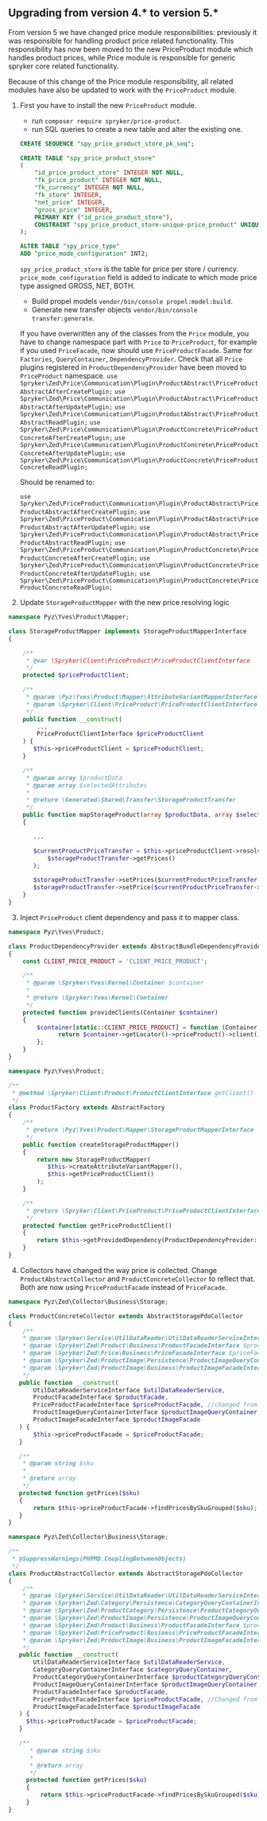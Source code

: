 

## Upgrading from version 4.* to version 5.*

From version 5 we have changed price module responsibilities: previously it was responsible for handling product price related functionality. This responsibility has now been moved to the new PriceProduct module which handles product prices, while Price module is responsible for generic spryker core related functionality.

Because of this change of the Price module responsibility, all related modules have also be updated to work with the `PriceProduct` module.

1. First you have to install the new `PriceProduct` module.

   * run `composer require spryker/price-product`.
   * run SQL queries to create a new table and alter the existing one.

    ```sql
    CREATE SEQUENCE "spy_price_product_store_pk_seq";

    CREATE TABLE "spy_price_product_store"
    (
        "id_price_product_store" INTEGER NOT NULL,
        "fk_price_product" INTEGER NOT NULL,
        "fk_currency" INTEGER NOT NULL,
        "fk_store" INTEGER,
        "net_price" INTEGER,
        "gross_price" INTEGER,
        PRIMARY KEY ("id_price_product_store"),
        CONSTRAINT "spy_price_product_store-unique-price_product" UNIQUE ("fk_currency","fk_price_product","fk_store")
    );

    ALTER TABLE "spy_price_type"
    ADD "price_mode_configuration" INT2;
    ```

    `spy_price_product_store` is the table for price per store / currency. `price_mode_configuration` field is added to indicate to which mode price type assigned GROSS, NET, BOTH.
   * Build propel models `vendor/bin/console propel:model:build`.
   * Generate new transfer objects `vendor/bin/console transfer:generate`.

    If you have overwritten any of the classes from the `Price` module, you have to change namespace part with `Price` to `PriceProduct`, for example if you used `PriceFacade`, now should use `PriceProductFacade`. Same for `Factories`, `QueryContainer`, `DependencyProvider`.
    Check that all `Price` plugins registered in `ProductDependencyProvider` have been moved to `PriceProduct` namespace.
    `use Spryker\Zed\Price\Communication\Plugin\ProductAbstract\PriceProductAbstractAfterCreatePlugin;`
    `use Spryker\Zed\Price\Communication\Plugin\ProductAbstract\PriceProductAbstractAfterUpdatePlugin;`
    `use Spryker\Zed\Price\Communication\Plugin\ProductAbstract\PriceProductAbstractReadPlugin;`
    `use Spryker\Zed\Price\Communication\Plugin\ProductConcrete\PriceProductConcreteAfterCreatePlugin;`
    `use Spryker\Zed\Price\Communication\Plugin\ProductConcrete\PriceProductConcreteAfterUpdatePlugin;`
    `use Spryker\Zed\Price\Communication\Plugin\ProductConcrete\PriceProductConcreteReadPlugin;`

    Should be renamed to:

    `use Spryker\Zed\PriceProduct\Communication\Plugin\ProductAbstract\PriceProductAbstractAfterCreatePlugin;`
    `use Spryker\Zed\PriceProduct\Communication\Plugin\ProductAbstract\PriceProductAbstractAfterUpdatePlugin;`
    `use Spryker\Zed\PriceProduct\Communication\Plugin\ProductAbstract\PriceProductAbstractReadPlugin;`
    `use Spryker\Zed\PriceProduct\Communication\Plugin\ProductConcrete\PriceProductConcreteAfterCreatePlugin;`
    `use Spryker\Zed\PriceProduct\Communication\Plugin\ProductConcrete\PriceProductConcreteAfterUpdatePlugin;`
    `use Spryker\Zed\PriceProduct\Communication\Plugin\ProductConcrete\PriceProductConcreteReadPlugin;`

2. Update `StorageProductMapper` with the new price resolving logic

```php
namespace Pyz\Yves\Product\Mapper;

class StorageProductMapper implements StorageProductMapperInterface
{

    /**
     * @var \Spryker\Client\PriceProduct\PriceProductClientInterface
     */
    protected $priceProductClient;

    /**
     * @param \Pyz\Yves\Product\Mapper\AttributeVariantMapperInterface $attributeVariantMapper
     * @param \Spryker\Client\PriceProduct\PriceProductClientInterface $priceProductClient
     */
    public function __construct(
        ...
        PriceProductClientInterface $priceProductClient
    ) {
       $this->priceProductClient = $priceProductClient;
    }

    /**
     * @param array $productData
     * @param array $selectedAttributes
     *
     * @return \Generated\Shared\Transfer\StorageProductTransfer
     */
    public function mapStorageProduct(array $productData, array $selectedAttributes = [])
    {

       ...

       $currentProductPriceTransfer = $this->priceProductClient->resolveProductPrice(
           $storageProductTransfer->getPrices()
       );

       $storageProductTransfer->setPrices($currentProductPriceTransfer->getPrices());
       $storageProductTransfer->setPrice($currentProductPriceTransfer->getPrice());
    }
}
```

3. Inject `PriceProduct` client dependency and pass it to mapper class.

```php
namespace Pyz\Yves\Product;

class ProductDependencyProvider extends AbstractBundleDependencyProvider
{
    const CLIENT_PRICE_PRODUCT = 'CLIENT_PRICE_PRODUCT';

    /**
     * @param \Spryker\Yves\Kernel\Container $container
     *
     * @return \Spryker\Yves\Kernel\Container
     */
    protected function provideClients(Container $container)
    {
        $container[static::CLIENT_PRICE_PRODUCT] = function (Container $container) {
              return $container->getLocator()->priceProduct()->client();
        };
    }
}
```

```php
namespace Pyz\Yves\Product;

/**
 * @method \Spryker\Client\Product\ProductClientInterface getClient()
 */
class ProductFactory extends AbstractFactory
{
    /**
     * @return \Pyz\Yves\Product\Mapper\StorageProductMapperInterface
     */
    public function createStorageProductMapper()
    {
        return new StorageProductMapper(
           $this->createAttributeVariantMapper(),
           $this->getPriceProductClient()
        );
    }

    /**
     * @return \Spryker\Client\PriceProduct\PriceProductClientInterface
     */
    protected function getPriceProductClient()
    {
        return $this->getProvidedDependency(ProductDependencyProvider::CLIENT_PRICE_PRODUCT);
    }
}
```

4. Collectors have changed the way price is collected. Change `ProductAbstractCollector` and `ProductConcreteCollector` to reflect that. Both are now using `PriceProductFacade` instead of `PriceFacade`.

```php
namespace Pyz\Zed\Collector\Business\Storage;

class ProductConcreteCollector extends AbstractStoragePdoCollector
{
    /**
    * @param \Spryker\Service\UtilDataReader\UtilDataReaderServiceInterface $utilDataReaderService
    * @param \Spryker\Zed\Product\Business\ProductFacadeInterface $productFacade
    * @param \Spryker\Zed\Price\Business\PriceFacadeInterface $priceFacade
    * @param \Spryker\Zed\ProductImage\Persistence\ProductImageQueryContainerInterface $productImageQueryContainer
    * @param \Spryker\Zed\ProductImage\Business\ProductImageFacadeInterface $productImageFacade
    */
   public function __construct(
       UtilDataReaderServiceInterface $utilDataReaderService,
       ProductFacadeInterface $productFacade,
       PriceProductFacadeInterface $priceProductFacade, //changed from PriceFacadeInterface
       ProductImageQueryContainerInterface $productImageQueryContainer,
       ProductImageFacadeInterface $productImageFacade
   ) {
       $this->priceProductFacade = $priceProductFacade;
   }

   /**
    * @param string $sku
    *
    * @return array
    */
   protected function getPrices($sku)
   {
       return $this->priceProductFacade->findPricesBySkuGrouped($sku);
   }
}
```

```php
namespace Pyz\Zed\Collector\Business\Storage;

/**
 * @SuppressWarnings(PHPMD.CouplingBetweenObjects)
 */
class ProductAbstractCollector extends AbstractStoragePdoCollector
{
    /**
    * @param \Spryker\Service\UtilDataReader\UtilDataReaderServiceInterface $utilDataReaderService
    * @param \Spryker\Zed\Category\Persistence\CategoryQueryContainerInterface $categoryQueryContainer
    * @param \Spryker\Zed\ProductCategory\Persistence\ProductCategoryQueryContainerInterface $productCategoryQueryContainer
    * @param \Spryker\Zed\ProductImage\Persistence\ProductImageQueryContainerInterface $productImageQueryContainer
    * @param \Spryker\Zed\Product\Business\ProductFacadeInterface $productFacade
    * @param \Spryker\Zed\PriceProduct\Business\PriceProductFacadeInterface $priceProductFacade
    * @param \Spryker\Zed\ProductImage\Business\ProductImageFacadeInterface $productImageFacade
    */
   public function __construct(
       UtilDataReaderServiceInterface $utilDataReaderService,
       CategoryQueryContainerInterface $categoryQueryContainer,
       ProductCategoryQueryContainerInterface $productCategoryQueryContainer,
       ProductImageQueryContainerInterface $productImageQueryContainer,
       ProductFacadeInterface $productFacade,
       PriceProductFacadeInterface $priceProductFacade, //Changed from PriceFacadeInterface
       ProductImageFacadeInterface $productImageFacade
   ) {
     $this->priceProductFacade = $priceProductFacade;
   }

   /**
      * @param string $sku
      *
      * @return array
      */
     protected function getPrices($sku)
     {
         return $this->priceProductFacade->findPricesBySkuGrouped($sku);
     }
}
```
